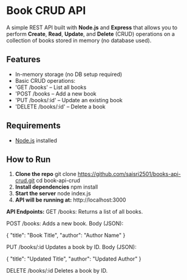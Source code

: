 # Book CRUD API
A simple REST API built with **Node.js** and **Express** that allows you to perform **Create**, **Read**, **Update**, and **Delete** (CRUD) operations on a collection of books stored in memory (no database used).

## Features
- In-memory storage (no DB setup required)
- Basic CRUD operations:
- 'GET /books' – List all books
- 'POST /books – Add a new book
- 'PUT /books/:id' – Update an existing book
- 'DELETE /books/:id' – Delete a book

## Requirements
- [Node.js](https://nodejs.org/) installed

## How to Run

1. **Clone the repo**
   git clone https://github.com/saisri2501/books-api-crud.git
   cd book-api-crud
2. **Install dependencies**
    npm install
3. **Start the server**
   node index.js
4. **API will be running at:**
   http://localhost:3000
   
**API Endpoints:**
GET /books:
Returns a list of all books.

POST /books:
Adds a new book.
Body (JSON):

{
  "title": "Book Title",
  "author": "Author Name"
}

PUT /books/:id
Updates a book by ID.
Body (JSON):

{
  "title": "Updated Title",
  "author": "Updated Author"
}

DELETE /books/:id
Deletes a book by ID.
